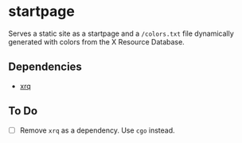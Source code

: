 # startpage

Serves a static site as a startpage and a `/colors.txt` file dynamically generated with colors from the X Resource Database.

## Dependencies

* [xrq](https://github.com/arianon/xrq)

## To Do

* [ ] Remove `xrq` as a dependency. Use `cgo` instead.
